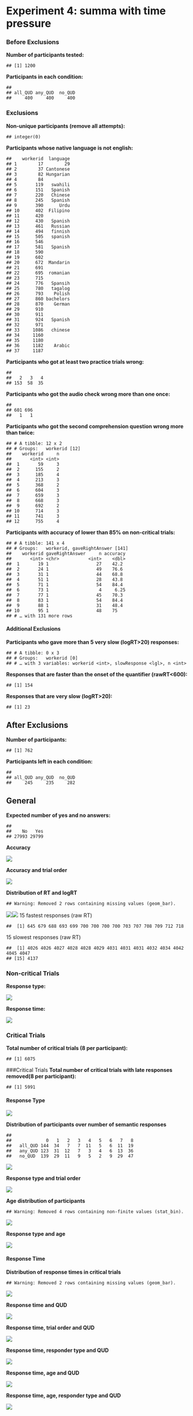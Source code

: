 Experiment 4: summa with time pressure
================

### Before Exclusions

**Number of participants tested:**

    ## [1] 1200

**Participants in each condition:**

    ## 
    ## all_QUD any_QUD  no_QUD 
    ##     400     400     400

### Exclusions

**Non-unique participants (remove all attempts):**

    ## integer(0)

**Participants whose native language is not english:**

    ##    workerid  language
    ## 1        17        29
    ## 2        37 Cantonese
    ## 3        82 Hungarian
    ## 4        84          
    ## 5       119   swahili
    ## 6       151   Spanish
    ## 7       220   Chinese
    ## 8       245   Spanish
    ## 9       390      Urdu
    ## 10      402  Filipino
    ## 11      420          
    ## 12      430   Spanish
    ## 13      461   Russian
    ## 14      494   finnish
    ## 15      505   spanish
    ## 16      546          
    ## 17      581   Spanish
    ## 18      590          
    ## 19      602          
    ## 20      672  Mandarin
    ## 21      691          
    ## 22      695  romanian
    ## 23      715          
    ## 24      776   Spansih
    ## 25      780   tagalog
    ## 26      793    Polish
    ## 27      860 bachelors
    ## 28      870    German
    ## 29      910          
    ## 30      911          
    ## 31      924   Spanish
    ## 32      971          
    ## 33     1086   chinese
    ## 34     1160          
    ## 35     1180          
    ## 36     1182    Arabic
    ## 37     1187

**Participants who got at least two practice trials wrong:**

    ## 
    ##   2   3   4 
    ## 153  58  35

**Participants who got the audio check wrong more than one once:**

    ## 
    ## 601 696 
    ##   1   1

**Participants who got the second comprehension question wrong more than twice:**

    ## # A tibble: 12 x 2
    ## # Groups:   workerid [12]
    ##    workerid     n
    ##       <int> <int>
    ##  1       59     3
    ##  2      155     2
    ##  3      185     4
    ##  4      213     3
    ##  5      368     2
    ##  6      604     3
    ##  7      659     3
    ##  8      668     3
    ##  9      692     2
    ## 10      714     3
    ## 11      741     3
    ## 12      755     4

**Participants with accuracy of lower than 85% on non-critical trials:**

    ## # A tibble: 141 x 4
    ## # Groups:   workerid, gaveRightAnswer [141]
    ##    workerid gaveRightAnswer     n accuracy
    ##       <int> <chr>           <int>    <dbl>
    ##  1       19 1                  27    42.2 
    ##  2       24 1                  49    76.6 
    ##  3       31 1                  44    68.8 
    ##  4       51 1                  28    43.8 
    ##  5       71 1                  54    84.4 
    ##  6       73 1                   4     6.25
    ##  7       77 1                  45    70.3 
    ##  8       83 1                  54    84.4 
    ##  9       88 1                  31    48.4 
    ## 10       95 1                  48    75   
    ## # … with 131 more rows

#### Additional Exclusions

**Participants who gave more than 5 very slow (logRT&gt;20) responses:**

    ## # A tibble: 0 x 3
    ## # Groups:   workerid [0]
    ## # … with 3 variables: workerid <int>, slowResponse <lgl>, n <int>

**Responses that are faster than the onset of the quantifier (rawRT&lt;600):**

    ## [1] 154

**Responses that are very slow (logRT&gt;20):**

    ## [1] 23

After Exclusions
----------------

**Number of participants:**

    ## [1] 762

**Participants left in each condition:**

    ## 
    ## all_QUD any_QUD  no_QUD 
    ##     245     235     282

General
-------

**Expected number of yes and no answers:**

    ## 
    ##    No   Yes 
    ## 27993 29799

**Accuracy**

![](qud_analysis_files/figure-markdown_github/accuracy_2-1.png)

**Accuracy and trial order**

![](qud_analysis_files/figure-markdown_github/trial_order-1.png)

**Distribution of RT and logRT**

    ## Warning: Removed 2 rows containing missing values (geom_bar).

![](qud_analysis_files/figure-markdown_github/rt_distribution-1.png)![](qud_analysis_files/figure-markdown_github/rt_distribution-2.png) 15 fastest responses (raw RT)

    ##  [1] 645 679 688 693 699 700 700 700 700 703 707 708 709 712 718

15 slowest responses (raw RT)

    ##  [1] 4026 4026 4027 4028 4028 4029 4031 4031 4031 4032 4034 4042 4045 4047
    ## [15] 4137

### Non-critical Trials

**Response type:**

![](qud_analysis_files/figure-markdown_github/non_critical-1.png)

**Response time:**

![](qud_analysis_files/figure-markdown_github/non_critical_2-1.png)

### Critical Trials

**Total number of critical trials (8 per participant):**

    ## [1] 6075

\#\#\#Critical Trials **Total number of critical trials with late responses removed(8 per participant):**

    ## [1] 5991

#### Response Type

![](qud_analysis_files/figure-markdown_github/response_type-1.png)

**Distribution of participants over number of semantic responses**

    ##          
    ##             0   1   2   3   4   5   6   7   8
    ##   all_QUD 144  34   7   7  11   5   6  11  19
    ##   any_QUD 123  31  12   7   3   4   6  13  36
    ##   no_QUD  139  29  11   9   5   2   9  29  47

![](qud_analysis_files/figure-markdown_github/response_type_semantic-1.png)

**Response type and trial order**

![](qud_analysis_files/figure-markdown_github/response_type_time-1.png)

**Age distribution of participants**

    ## Warning: Removed 4 rows containing non-finite values (stat_bin).

![](qud_analysis_files/figure-markdown_github/age_distribution-1.png)

**Response type and age**

![](qud_analysis_files/figure-markdown_github/response_type_age-1.png)

#### Response Time

**Distribution of response times in critical trials**

    ## Warning: Removed 2 rows containing missing values (geom_bar).

![](qud_analysis_files/figure-markdown_github/response_time-1.png)

**Response time and QUD**

![](qud_analysis_files/figure-markdown_github/response_time_qud-1.png)

**Response time, trial order and QUD**

![](qud_analysis_files/figure-markdown_github/response_time_order-1.png)

**Response time, responder type and QUD**

![](qud_analysis_files/figure-markdown_github/response_time_responder-1.png)

**Response time, age and QUD**

![](qud_analysis_files/figure-markdown_github/response_time_age-1.png)

**Response time, age, responder type and QUD**

![](qud_analysis_files/figure-markdown_github/response_time_age_responder-1.png)
